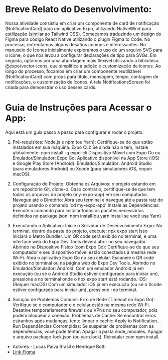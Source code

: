 # Breve Relato do Desenvolvimento:

Nossa atividade consistiu em criar um componente de card de notificação (NotificationCard) para um aplicativo Expo, utilizando NativeWind para estilização (similar ao Tailwind CSS).
Começamos traduzindo um design do Figma para código React Native utilizando o plugin Figma to Code. No processo, enfrentamos alguns desafios comuns e interessantes:
No manuseio de Ícones inicialmente exploramos o uso de um arquivo SVG para o ícone, o que nos levou a configurar declarações de tipo para SVGs. Em seguida, optamos por uma abordagem mais flexível utilizando a biblioteca @expo/vector-icons, que simplifica a adição e customização de ícones.
Ao longo do processo, focamos em criar um componente reutilizável (NotificationCard) com props para título, mensagem, tempo, contagem de notificações, e customização de ícones. A tela NotificationsScreen foi criada para demonstrar o uso desses cards.

# Guia de Instruções para Acessar o App:
Aqui está um guia passo a passo para configurar e rodar o projeto:

1. Pré-requisitos:
Node.js e npm (ou Yarn): Certifique-se de que estão instalados em sua máquina.
Expo CLI: Se ainda não o tem, instale globalmente: npm install -g expo-cli
Dispositivo Móvel com Expo Go ou Emulador/Simulador:
Expo Go: Aplicativo disponível na App Store (iOS) e Google Play Store (Android).
Emulador/Simulador: Android Studio (para emuladores Android) ou Xcode (para simuladores iOS, requer macOS).

2. Configuração do Projeto:
Obtenha os Arquivos: o projeto estando em um repositório Git, clone-o. Caso contrário, certifique-se de que tem todos os arquivos do projeto (my-expo-app) em seu computador.
Navegue até o Diretório: Abra seu terminal e navegue até a pasta raiz do projeto usando o comando 'cd my-expo-app'
Instale as Dependências: Execute o comando para instalar todos os pacotes necessários definidos no package.json:
npm install(ou yarn install se você usa Yarn)

3. Executando o Aplicativo:
Inicie o Servidor de Desenvolvimento Expo: No terminal, dentro da pasta do projeto, execute:
    npx expo start
Isso iniciará o Metro Bundler. Um QR code será exibido no terminal, e uma interface web do Expo Dev Tools deverá abrir no seu navegador.
Abrindo no Dispositivo Físico (com Expo Go):
Certifique-se de que seu computador e seu dispositivo móvel estão conectados à mesma rede Wi-Fi.
Abra o aplicativo Expo Go no seu celular.
Escaneie o QR code exibido no terminal ou na página web do Expo Dev Tools.
Abrindo no Emulador/Simulador:
Android: Com um emulador Android já em execução (ou se o Android Studio estiver configurado para iniciar um), pressione a no terminal onde o npx expo start está rodando.
iOS: (Requer macOS) Com um simulador iOS já em execução (ou se o Xcode estiver configurado para iniciar um), pressione i no terminal.

4. Solução de Problemas Comuns:
Erro de Rede (Timeout no Expo Go):
Verifique se o computador e o celular estão na mesma rede Wi-Fi.
Desative temporariamente firewalls ou VPNs no seu computador, pois podem bloquear a conexão.
Problemas de Cache: Se encontrar erros estranhos após mudanças, tente limpar o cache:
Apply to Notification...
Run
Dependências Corrompidas: Se suspeitar de problemas com as dependências, você pode tentar:
Apagar a pasta node_modules.
Apagar o arquivo package-lock.json (ou yarn.lock).
Reinstalar com npm install.

- Autores - Lucas Paiva Brasil e Henrique Botti
- [Link Figma](https://www.figma.com/design/2Ym1Z3dyeOlvnOJIxUNdGi/Pond-Figma-Ux?node-id=0-1&t=d0xctCHB6hz1GckX-1)

